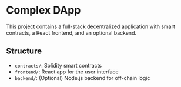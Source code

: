 # Complex DApp

This project contains a full-stack decentralized application with smart contracts, a React frontend, and an optional backend.

## Structure
- `contracts/`: Solidity smart contracts
- `frontend/`: React app for the user interface
- `backend/`: (Optional) Node.js backend for off-chain logic
